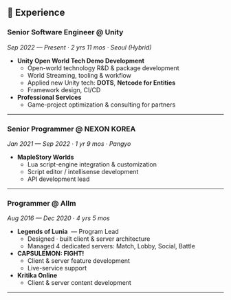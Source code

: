 ## 💼 Experience

### Senior Software Engineer @ Unity  
*Sep 2022 — Present · 2 yrs 11 mos · Seoul (Hybrid)*  

- **Unity Open World Tech Demo Development**  
  - Open-world technology R&D & package development  
  - World Streaming, tooling & workflow  
  - Applied new Unity tech: **DOTS**, **Netcode for Entities**  
  - Framework design, CI/CD  
- **Professional Services**  
  - Game-project optimization & consulting for partners  

---

### Senior Programmer @ NEXON KOREA  
*Jan 2021 — Sep 2022 · 1 yr 9 mos · Pangyo*  

- **MapleStory Worlds**  
  - Lua script-engine integration & customization  
  - Script editor / intellisense development  
  - API development lead  

---

### Programmer @ Allm  
*Aug 2016 — Dec 2020 · 4 yrs 5 mos*  

- **Legends of Lunia** &nbsp;— Program Lead  
  - Designed · built client & server architecture  
  - Managed 4 dedicated servers: Match, Lobby, Social, Battle  
- **CAPSULEMON: FIGHT!**  
  - Client & server feature development  
  - Live-service support  
- **Kritika Online**  
  - Client & server content development  

---
